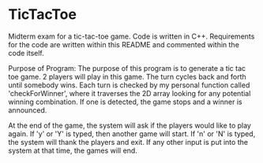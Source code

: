 # TicTacToe
Midterm exam for a tic-tac-toe game. Code is written in C++. Requirements for the code are written within this README and commented within the code itself.

Purpose of Program:
The purpose of this program is to generate a tic tac toe game. 2 players will play in this game.
The turn cycles back and forth until somebody wins. Each turn is checked by my personal function
called 'checkForWinner', where it traverses the 2D array looking for any potential winning combination.
If one is detected, the game stops and a winner is announced.

At the end of the game, the system will ask if the players would like to play again. If 'y' or 'Y' is
typed, then another game will start. If 'n' or 'N' is typed, the system will thank the players and exit.
If any other input is put into the system at that time, the games will end.
